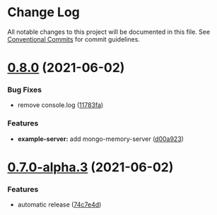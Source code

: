 # Change Log

All notable changes to this project will be documented in this file.
See [Conventional Commits](https://conventionalcommits.org) for commit guidelines.

# [0.8.0](https://gitlab.com/graphexio/graphex/compare/v0.7.0...v0.8.0) (2021-06-02)


### Bug Fixes

* remove console.log ([11783fa](https://gitlab.com/graphexio/graphex/commit/11783fa))


### Features

* **example-server:** add mongo-memory-server ([d00a923](https://gitlab.com/graphexio/graphex/commit/d00a923))





# [0.7.0-alpha.3](https://gitlab.com/graphexio/graphex/compare/v0.7.0-alpha.2...v0.7.0-alpha.3) (2021-06-02)


### Features

* automatic release ([74c7e4d](https://gitlab.com/graphexio/graphex/commit/74c7e4d))
